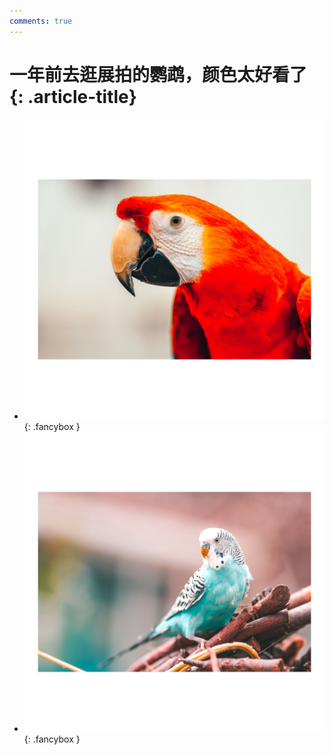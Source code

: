 ```yaml
---
comments: true
---
```


# 一年前去逛展拍的鹦鹉，颜色太好看了 {: .article-title}

<div class="grid cards" markdown>

- [![Image 3](9bd584b6-b0fb-483b-8db6-d9dcf17e3ec3.jpg)](9bd584b6-b0fb-483b-8db6-d9dcf17e3ec3.jpg){: .fancybox }
- [![Image 3](69a05da0-8e50-494e-a8f9-c1852e61ab0f.jpg)](69a05da0-8e50-494e-a8f9-c1852e61ab0f.jpg){: .fancybox }


</div>